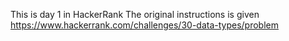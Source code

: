 This is day 1 in HackerRank
The original instructions is given https://www.hackerrank.com/challenges/30-data-types/problem